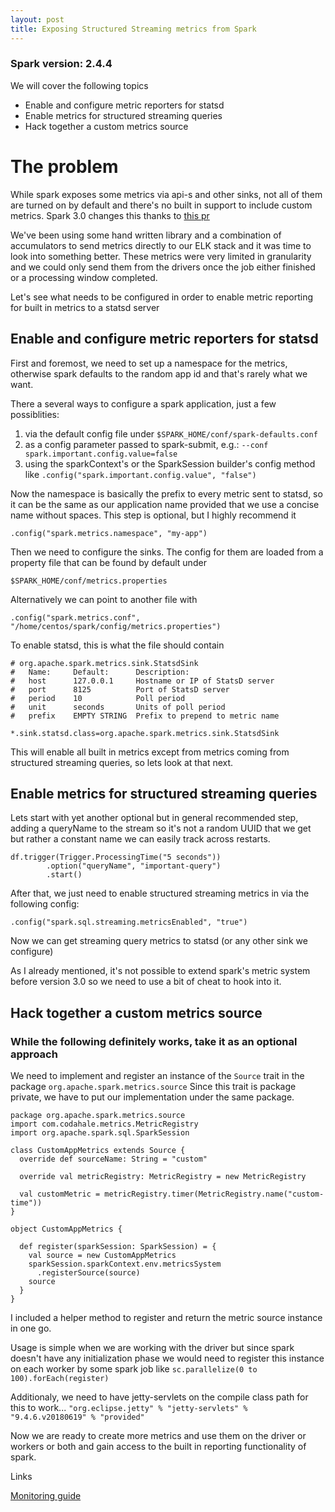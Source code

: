 ```yaml
---
layout: post
title: Exposing Structured Streaming metrics from Spark
---
```


### Spark version: 2.4.4

We will cover the following topics

* Enable and configure metric reporters for statsd
* Enable metrics for structured streaming queries
* Hack together a custom metrics source

# The problem 

While spark exposes some metrics via api-s and other sinks, not all of them are turned on by default and there's no built in support to include custom metrics.
Spark 3.0 changes this thanks to [this pr](https://github.com/apache/spark/pull/24901)

We've been using some hand written library and a combination of accumulators to send metrics directly to our ELK stack and it was time to look into something better.
These metrics were very limited in granularity and we could only send them from the drivers once the job either finished or a processing window completed.

Let's see what needs to be configured in order to enable metric reporting for built in metrics to a statsd server

## Enable and configure metric reporters for statsd

First and foremost, we need to set up a namespace for the metrics, otherwise spark defaults to the random app id and that's rarely what we want.

There a several ways to configure a spark application, just a few possiblities: 

1. via the default config file under `$SPARK_HOME/conf/spark-defaults.conf`
2. as a config parameter passed to spark-submit, e.g.: `--conf spark.important.config.value=false`
3. using the sparkContext's or the SparkSession builder's config method like `.config("spark.important.config.value", "false")`

Now the namespace is basically the prefix to every metric sent to statsd, so it can be the same as our application name provided that we use a concise name without spaces.
This step is optional, but I highly recommend it

`.config("spark.metrics.namespace", "my-app")`

Then we need to configure the sinks. The config for them are loaded from a property file that can be found by default under 
```
$SPARK_HOME/conf/metrics.properties
```

Alternatively we can point to another file with 

`.config("spark.metrics.conf", "/home/centos/spark/config/metrics.properties")`

To enable statsd, this is what the file should contain

```
# org.apache.spark.metrics.sink.StatsdSink
#   Name:     Default:      Description:
#   host      127.0.0.1     Hostname or IP of StatsD server
#   port      8125          Port of StatsD server
#   period    10            Poll period
#   unit      seconds       Units of poll period
#   prefix    EMPTY STRING  Prefix to prepend to metric name

*.sink.statsd.class=org.apache.spark.metrics.sink.StatsdSink

```

This will enable all built in metrics except from metrics coming from structured streaming queries, so lets look at that next. 

## Enable metrics for structured streaming queries

Lets start with yet another optional but in general recommended step, adding a queryName to the stream so it's not a random UUID that we get but rather a constant name we can easily track across restarts.

```
df.trigger(Trigger.ProcessingTime("5 seconds"))
        .option("queryName", "important-query")
        .start()
```

After that, we just need to enable structured streaming metrics in via the following config:

`.config("spark.sql.streaming.metricsEnabled", "true")`

Now we can get streaming query metrics to statsd (or any other sink we configure)

As I already mentioned, it's not possible to extend spark's metric system before version 3.0 so we need to use a bit of cheat to hook into it.

## Hack together a custom metrics source

### While the following definitely works, take it as an optional approach 

We need to implement and register an instance of the `Source` trait in the package `org.apache.spark.metrics.source`
Since this trait is package private, we have to put our implementation under the same package.

```
package org.apache.spark.metrics.source
import com.codahale.metrics.MetricRegistry
import org.apache.spark.sql.SparkSession

class CustomAppMetrics extends Source {
  override def sourceName: String = "custom"

  override val metricRegistry: MetricRegistry = new MetricRegistry

  val customMetric = metricRegistry.timer(MetricRegistry.name("custom-time"))
}

object CustomAppMetrics {

  def register(sparkSession: SparkSession) = {
    val source = new CustomAppMetrics
    sparkSession.sparkContext.env.metricsSystem
      .registerSource(source)
    source
  }
}

```

I included a helper method to register and return the metric source instance in one go. 

Usage is simple when we are working with the driver but since spark doesn't have any initialization phase we would need to register this instance on each worker by some spark job like `sc.parallelize(0 to 100).forEach(register)`

Additionaly, we need to have jetty-servlets on the compile class path for this to work... 
`"org.eclipse.jetty" % "jetty-servlets" % "9.4.6.v20180619" % "provided"`

Now we are ready to create more metrics and use them on the driver or workers or both and gain access to the built in reporting functionality of spark. 

Links

[Monitoring guide](https://spark.apache.org/docs/latest/monitoring.html)
